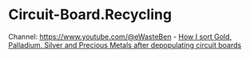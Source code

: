 # Circuit-Board.Recycling
Channel: https://www.youtube.com/@eWasteBen - [How I sort Gold, Palladium, Silver and Precious Metals after depopulating circuit boards](https://youtu.be/3jxSKaIRhAQ)
